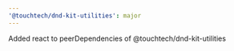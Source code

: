 ```yaml
---
'@touchtech/dnd-kit-utilities': major
---
```


Added react to peerDependencies of @touchtech/dnd-kit-utilities
